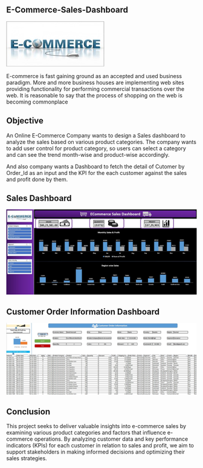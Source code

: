 ## E-Commerce-Sales-Dashboard

![Banner Image](https://github.com/Harish-ux779/E-Commerce-Sales-Dashboard/blob/main/Picture1.jpg)

E-commerce is fast gaining ground as an accepted and used business paradigm. More and more 
business houses are implementing web sites providing functionality for performing commercial 
transactions over the web. It is reasonable to say that the process of shopping on the web is 
becoming commonplace

## Objective

An Online E-Commerce Company wants to design a Sales dashboard to analyze the sales 
based on various product categories. The company wants to add user control for product 
category, so users can select a category and can see the trend month-wise and product-wise 
accordingly.

And also company wants a Dashboard to fetch the detail of Cutomer by Order_Id as an input and the KPI for the each customer against the sales and profit done by them.

## Sales Dashboard
![Image](https://github.com/Harish-ux779/E-Commerce-Sales-Dashboard/blob/main/Sales_Dashboard.jpg)

## Customer Order Information Dashboard
![Image](https://github.com/Harish-ux779/E-Commerce-Sales-Dashboard/blob/main/Customer_OrderInfo_dashboard.jpg)


## Conclusion
This project seeks to deliver valuable insights into e-commerce sales by examining various product categories and factors that influence e-commerce operations. By analyzing customer data and key performance indicators (KPIs) for each customer in relation to sales and profit, we aim to support stakeholders in making informed decisions and optimizing their sales strategies.



